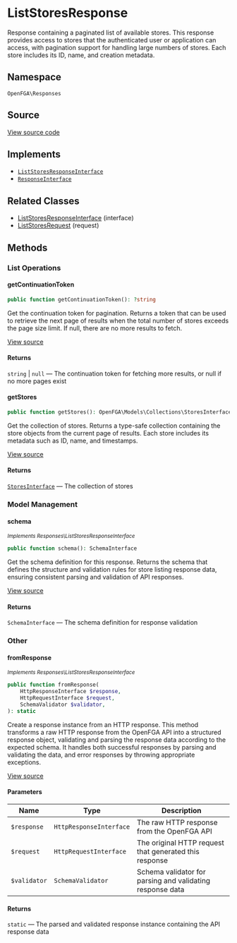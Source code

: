 # ListStoresResponse

Response containing a paginated list of available stores. This response provides access to stores that the authenticated user or application can access, with pagination support for handling large numbers of stores. Each store includes its ID, name, and creation metadata.

## Namespace

`OpenFGA\Responses`

## Source

[View source code](https://github.com/evansims/openfga-php/blob/main/src/Responses/ListStoresResponse.php)

## Implements

* [`ListStoresResponseInterface`](ListStoresResponseInterface.md)
* [`ResponseInterface`](ResponseInterface.md)

## Related Classes

* [ListStoresResponseInterface](Responses/ListStoresResponseInterface.md) (interface)
* [ListStoresRequest](Requests/ListStoresRequest.md) (request)

## Methods

### List Operations

#### getContinuationToken

```php
public function getContinuationToken(): ?string

```

Get the continuation token for pagination. Returns a token that can be used to retrieve the next page of results when the total number of stores exceeds the page size limit. If null, there are no more results to fetch.

[View source](https://github.com/evansims/openfga-php/blob/main/src/Responses/ListStoresResponse.php#L92)

#### Returns

`string` &#124; `null` — The continuation token for fetching more results, or null if no more pages exist

#### getStores

```php
public function getStores(): OpenFGA\Models\Collections\StoresInterface

```

Get the collection of stores. Returns a type-safe collection containing the store objects from the current page of results. Each store includes its metadata such as ID, name, and timestamps.

[View source](https://github.com/evansims/openfga-php/blob/main/src/Responses/ListStoresResponse.php#L101)

#### Returns

[`StoresInterface`](Models/Collections/StoresInterface.md) — The collection of stores

### Model Management

#### schema

*<small>Implements Responses\ListStoresResponseInterface</small>*

```php
public function schema(): SchemaInterface

```

Get the schema definition for this response. Returns the schema that defines the structure and validation rules for store listing response data, ensuring consistent parsing and validation of API responses.

[View source](https://github.com/evansims/openfga-php/blob/main/src/Responses/ListStoresResponseInterface.php#L34)

#### Returns

`SchemaInterface` — The schema definition for response validation

### Other

#### fromResponse

*<small>Implements Responses\ListStoresResponseInterface</small>*

```php
public function fromResponse(
    HttpResponseInterface $response,
    HttpRequestInterface $request,
    SchemaValidator $validator,
): static

```

Create a response instance from an HTTP response. This method transforms a raw HTTP response from the OpenFGA API into a structured response object, validating and parsing the response data according to the expected schema. It handles both successful responses by parsing and validating the data, and error responses by throwing appropriate exceptions.

[View source](https://github.com/evansims/openfga-php/blob/main/src/Responses/ResponseInterface.php#L44)

#### Parameters

| Name         | Type                    | Description                                               |
| ------------ | ----------------------- | --------------------------------------------------------- |
| `$response`  | `HttpResponseInterface` | The raw HTTP response from the OpenFGA API                |
| `$request`   | `HttpRequestInterface`  | The original HTTP request that generated this response    |
| `$validator` | `SchemaValidator`       | Schema validator for parsing and validating response data |

#### Returns

`static` — The parsed and validated response instance containing the API response data

